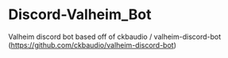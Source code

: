 # Discord-Valheim_Bot
Valheim discord bot based off of ckbaudio / valheim-discord-bot (https://github.com/ckbaudio/valheim-discord-bot)

